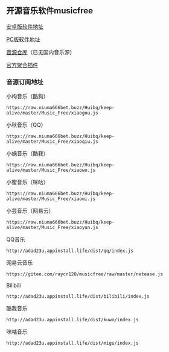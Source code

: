 ## 开源音乐软件musicfree

[安卓版软件地址](https://github.com/maotoumao/MusicFree/releases)

[PC版软件地址](https://github.com/maotoumao/MusicFreeDesktop/releases)

[音源仓库](https://github.com/maotoumao/MusicFreePlugins)（已无国内音乐源）

[官方聚合插件](https://gitee.com/maotoumao/MusicFreePlugins/raw/master/plugins.json)

### 音源订阅地址

小枸音乐（酷狗）
```
https://raw.niuma666bet.buzz/Huibq/keep-alive/master/Music_Free/xiaogou.js
```

小秋音乐（QQ）
```
https://raw.niuma666bet.buzz/Huibq/keep-alive/master/Music_Free/xiaoqiu.js
```

小蜗音乐（酷我）
```
https://raw.niuma666bet.buzz/Huibq/keep-alive/master/Music_Free/xiaowo.js
```

小蜜音乐（咪咕）
```
https://raw.niuma666bet.buzz/Huibq/keep-alive/master/Music_Free/xiaomi.js
```

小芸音乐（网易云）
```
https://raw.niuma666bet.buzz/Huibq/keep-alive/master/Music_Free/xiaoyun.js
```

QQ音乐
```
http://adad23u.appinstall.life/dist/qq/index.js
```

网易云音乐
```
https://gitee.com/raycn120/musicfree/raw/master/netease.js
```

Bilibili
```
http://adad23u.appinstall.life/dist/bilibili/index.js
```

酷我音乐
```
http://adad23u.appinstall.life/dist/kuwo/index.js
```

咪咕音乐
```
http://adad23u.appinstall.life/dist/migu/index.js
```
